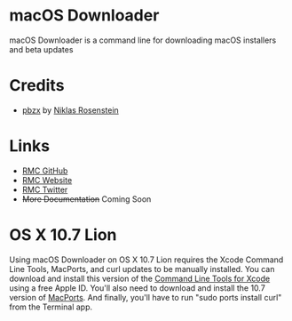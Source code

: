 # macOS Downloader
macOS Downloader is a command line for downloading macOS installers and beta updates

# Credits
- [pbzx](https://github.com/rmc-team/macos-downloader/blob/master/resources/pbzx) by [Niklas Rosenstein](https://github.com/NiklasRosenstein/pbzx)

# Links
- [RMC GitHub](https://github.com/rmc-team)
- [RMC Website](https://www.rmc-team.ch)
- [RMC Twitter](https://twitter.com/_rmcteam)
- ~~More Documentation~~ Coming Soon

# OS X 10.7 Lion
Using macOS Downloader on OS X 10.7 Lion requires the Xcode Command Line Tools, MacPorts, and curl updates to be manually installed. You can download and install this version of the [Command Line Tools for Xcode](https://download.developer.apple.com/Developer_Tools/command_line_tools_for_xcode_4.5_os_x_lion__september_2012/Command_Line_Tools_OS_X_Lion_for_Xcode__September_2012.dmg) using a free Apple ID. You'll also need to download and install the 10.7 version of [MacPorts](https://github.com/macports/macports-base/releases/). And finally, you'll have to run "sudo ports install curl" from the Terminal app.
